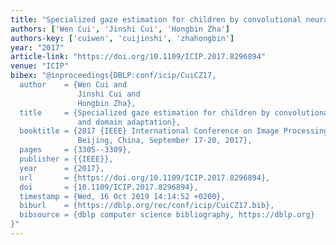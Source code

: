 ```yaml
---
title: "Specialized gaze estimation for children by convolutional neural network and domain adaptation"
authors: ['Wen Cui', 'Jinshi Cui', 'Hongbin Zha']
authors-key: ['cuiwen', 'cuijinshi', 'zhahongbin']
year: "2017"
article-link: "https://doi.org/10.1109/ICIP.2017.8296894"
venue: "ICIP"
bibex: "@inproceedings{DBLP:conf/icip/CuiCZ17,
  author    = {Wen Cui and
               Jinshi Cui and
               Hongbin Zha},
  title     = {Specialized gaze estimation for children by convolutional neural network
               and domain adaptation},
  booktitle = {2017 {IEEE} International Conference on Image Processing, {ICIP} 2017,
               Beijing, China, September 17-20, 2017},
  pages     = {3305--3309},
  publisher = {{IEEE}},
  year      = {2017},
  url       = {https://doi.org/10.1109/ICIP.2017.8296894},
  doi       = {10.1109/ICIP.2017.8296894},
  timestamp = {Wed, 16 Oct 2019 14:14:52 +0200},
  biburl    = {https://dblp.org/rec/conf/icip/CuiCZ17.bib},
  bibsource = {dblp computer science bibliography, https://dblp.org}
}"
---
```


